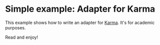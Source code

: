 # Simple example: Adapter for Karma 

This example shows how to write an adapter for [Karma](https://github.com/karma-runner/karma). It's for academic purposes.

Read and enjoy!
